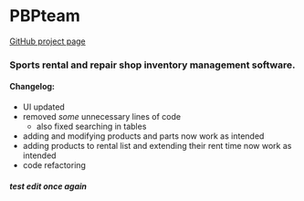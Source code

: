 # PBPteam
[GitHub project page](http://github.com/jeger774/PBPteam)
### Sports rental and repair shop inventory management software.
#### Changelog:
* UI updated
* removed _some_ unnecessary lines of code
  * also fixed searching in tables
* adding and modifying products and parts now work as intended
* adding products to rental list and extending their rent time now work as intended
* code refactoring
##### test edit once again
